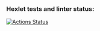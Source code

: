 ### Hexlet tests and linter status:
[![Actions Status](https://github.com/isour/fullstack-javascript-project-4/workflows/hexlet-check/badge.svg)](https://github.com/isour/fullstack-javascript-project-4/actions)